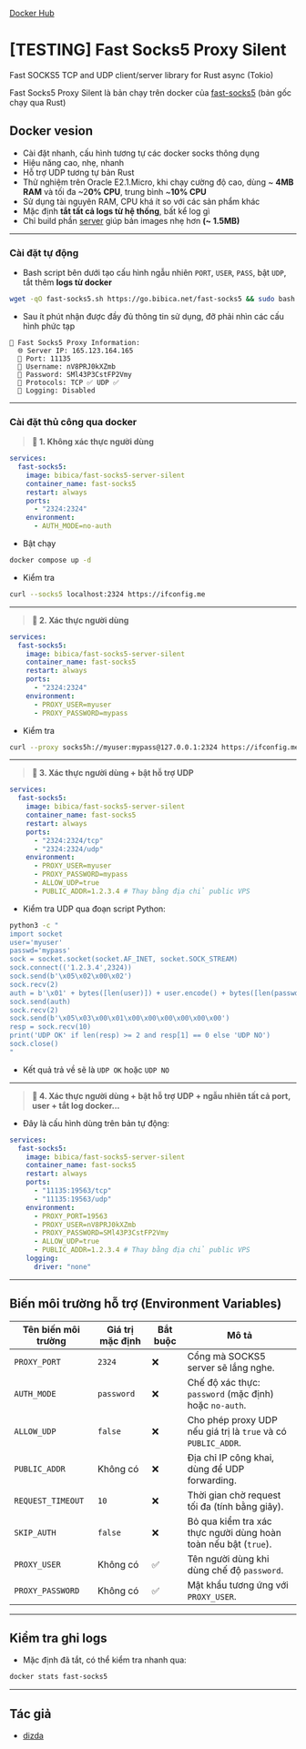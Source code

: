 [Docker Hub](https://hub.docker.com/r/bibica/fast-socks5-server-silent)

# [TESTING] Fast Socks5 Proxy Silent

Fast SOCKS5 TCP and UDP client/server library for Rust async (Tokio)

Fast Socks5 Proxy Silent là bản chạy trên docker của [fast-socks5](https://github.com/dizda/fast-socks5) (bản gốc chạy qua Rust)

## Docker vesion

* Cài đặt nhanh, cấu hình tương tự các docker socks thông dụng
* Hiệu năng cao, nhẹ, nhanh
* Hỗ trợ UDP tương tự bản Rust
* Thử nghiệm trên Oracle E2.1.Micro, khi chạy cường độ cao, dùng ~ **4MB RAM** và tối đa ~2**0% CPU**, trung bình ~**10% CPU**
* Sử dụng tài nguyên RAM, CPU khá ít so với các sản phẩm khác
* Mặc định **tắt tất cả logs từ hệ thống**, bất kể log gì
* Chỉ build phần [server](https://github.com/dizda/fast-socks5/blob/master/examples/server.rs) giúp bản images nhẹ hơn **(\~ 1.5MB)**

---

### Cài đặt tự động

* Bash script bên dưới tạo cấu hình ngẫu nhiên `PORT`, `USER`, `PASS`, bật `UDP`, tắt thêm **logs từ docker**

```bash
wget -qO fast-socks5.sh https://go.bibica.net/fast-socks5 && sudo bash fast-socks5.sh
```

* Sau ít phút nhận được đầy đủ thông tin sử dụng, đỡ phải nhìn các cấu hình phức tạp

```
🚀 Fast Socks5 Proxy Information:
  🌐 Server IP: 165.123.164.165
  🚪 Port: 11135
  👤 Username: nV8PRJ0kXZmb
  🔑 Password: SMl43P3CstFP2Vmy
  📡 Protocols: TCP ✅ UDP ✅
  📝 Logging: Disabled
```

---

### Cài đặt thủ công qua docker

> **🐳 1. Không xác thực người dùng**

```yaml
services:
  fast-socks5:
    image: bibica/fast-socks5-server-silent
    container_name: fast-socks5
    restart: always
    ports:
      - "2324:2324"
    environment:
      - AUTH_MODE=no-auth
```

* Bật chạy

```bash
docker compose up -d
```

* Kiểm tra

```bash
curl --socks5 localhost:2324 https://ifconfig.me
```

---

> **🐳 2. Xác thực người dùng**

```yaml
services:
  fast-socks5:
    image: bibica/fast-socks5-server-silent
    container_name: fast-socks5
    restart: always
    ports:
      - "2324:2324"
    environment:
      - PROXY_USER=myuser
      - PROXY_PASSWORD=mypass
```

* Kiểm tra

```bash
curl --proxy socks5h://myuser:mypass@127.0.0.1:2324 https://ifconfig.me
```

---

> **🐳 3. Xác thực người dùng + bật hỗ trợ UDP**

```yaml
services:
  fast-socks5:
    image: bibica/fast-socks5-server-silent
    container_name: fast-socks5
    restart: always
    ports:
      - "2324:2324/tcp"
      - "2324:2324/udp"
    environment:
      - PROXY_USER=myuser
      - PROXY_PASSWORD=mypass
      - ALLOW_UDP=true
      - PUBLIC_ADDR=1.2.3.4 # Thay bằng địa chỉ public VPS
```

* Kiểm tra UDP qua đoạn script Python:

```bash
python3 -c "
import socket
user='myuser'
passwd='mypass'
sock = socket.socket(socket.AF_INET, socket.SOCK_STREAM)
sock.connect(('1.2.3.4',2324))
sock.send(b'\x05\x02\x00\x02')
sock.recv(2)
auth = b'\x01' + bytes([len(user)]) + user.encode() + bytes([len(passwd)]) + passwd.encode()
sock.send(auth)
sock.recv(2)
sock.send(b'\x05\x03\x00\x01\x00\x00\x00\x00\x00\x00')
resp = sock.recv(10)
print('UDP OK' if len(resp) >= 2 and resp[1] == 0 else 'UDP NO')
sock.close()
"
```

* Kết quả trả về sẽ là `UDP OK` hoặc `UDP NO`

---

> **🐳 4. Xác thực người dùng + bật hỗ trợ UDP + ngẫu nhiên tất cả port, user + tắt log docker...**

* Đây là cấu hình dùng trên bản tự động:

```yaml
services:
  fast-socks5:
    image: bibica/fast-socks5-server-silent
    container_name: fast-socks5
    restart: always
    ports:
      - "11135:19563/tcp"
      - "11135:19563/udp"
    environment:
      - PROXY_PORT=19563
      - PROXY_USER=nV8PRJ0kXZmb
      - PROXY_PASSWORD=SMl43P3CstFP2Vmy
      - ALLOW_UDP=true
      - PUBLIC_ADDR=1.2.3.4 # Thay bằng địa chỉ public VPS
    logging:
      driver: "none"
```

---

## Biến môi trường hỗ trợ (Environment Variables)

| Tên biến môi trường | Giá trị mặc định | Bắt buộc | Mô tả                                                           |
| ------------------- | ---------------- | -------- | --------------------------------------------------------------- |
| `PROXY_PORT`        | `2324`           | ❌        | Cổng mà SOCKS5 server sẽ lắng nghe.                             |
| `AUTH_MODE`         | `password`       | ❌        | Chế độ xác thực: `password` (mặc định) hoặc `no-auth`.          |
| `ALLOW_UDP`         | `false`          | ❌        | Cho phép proxy UDP nếu giá trị là `true` và có `PUBLIC_ADDR`.   |
| `PUBLIC_ADDR`       | Không có         | ❌        | Địa chỉ IP công khai, dùng để UDP forwarding.                   |
| `REQUEST_TIMEOUT`   | `10`             | ❌        | Thời gian chờ request tối đa (tính bằng giây).                  |
| `SKIP_AUTH`         | `false`          | ❌        | Bỏ qua kiểm tra xác thực người dùng hoàn toàn nếu bật (`true`). |
| `PROXY_USER`        | Không có         | ✅        | Tên người dùng khi dùng chế độ `password`.                      |
| `PROXY_PASSWORD`    | Không có         | ✅        | Mật khẩu tương ứng với `PROXY_USER`.                            |

---

## Kiểm tra ghi logs

* Mặc định đã tắt, có thể kiểm tra nhanh qua:

```bash
docker stats fast-socks5
```

---

## Tác giả

* [dizda](https://github.com/dizda)
